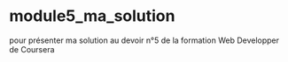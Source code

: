 # module5_ma_solution
pour présenter ma solution au devoir n°5 de la formation
Web Developper de Coursera
